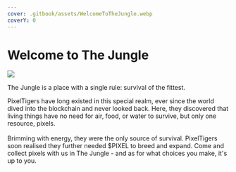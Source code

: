 ```yaml
---
cover: .gitbook/assets/WelcomeToTheJungle.webp
coverY: 0
---
```


# Welcome to The Jungle

![](.gitbook/assets/Pixeltigers\_logo\_lg.webp)

The Jungle is a place with a single rule: survival of the fittest.&#x20;

PixelTigers have long existed in this special realm, ever since the world dived into the blockchain and never looked back. Here, they discovered that living things have no need for air, food, or water to survive, but only one resource, pixels. \
\
Brimming with energy, they were the only source of survival. PixelTigers soon realised they further needed $PIXEL to breed and expand. Come and collect pixels with us in The Jungle - and as for what choices you make, it's up to you.
